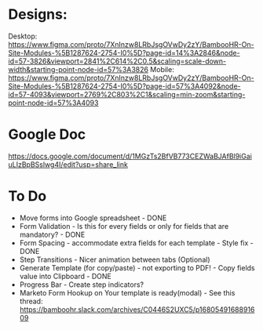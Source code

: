# Designs:

Desktop: https://www.figma.com/proto/7XnInzw8LRbJsgOVwDy2zY/BambooHR-On-Site-Modules-%5B1287624-2754-I0%5D?page-id=14%3A2846&node-id=57-3826&viewport=2841%2C614%2C0.5&scaling=scale-down-width&starting-point-node-id=57%3A3826
Mobile: https://www.figma.com/proto/7XnInzw8LRbJsgOVwDy2zY/BambooHR-On-Site-Modules-%5B1287624-2754-I0%5D?page-id=57%3A4092&node-id=57-4093&viewport=2769%2C803%2C1&scaling=min-zoom&starting-point-node-id=57%3A4093
# Google Doc

https://docs.google.com/document/d/1MGzTs2BfVB773CEZWaBJAfBl9iGaiuLIzBpBSslwg4I/edit?usp=share_link

# To Do

- Move forms into Google spreadsheet - DONE
- Form Validation - Is this for every fields or only for fields that are mandatory? - DONE
- Form Spacing - accommodate extra fields for each template - Style fix - DONE
- Step Transitions - Nicer animation between tabs (Optional)
- Generate Template (for copy/paste) - not exporting to PDF! - Copy fields value into Clipboard - DONE
- Progress Bar - Create step indicators?
- Marketo Form Hookup on Your template is ready(modal) - See this thread: https://bamboohr.slack.com/archives/C0446S2UXC5/p1680549168891609